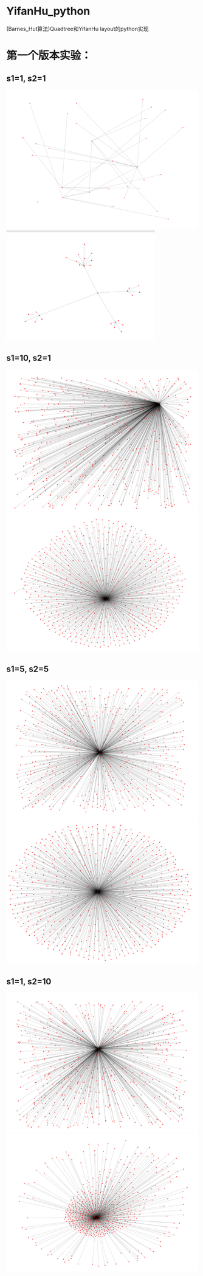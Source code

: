 # YifanHu_python
(Barnes_Hut算法)Quadtree和YifanHu layout的python实现 

# 第一个版本实验：
## s1=1, s2=1
![](result/origin_1.png)
![](result/result_1.png)

## s1=10, s2=1
![](result/101_origin.png)
![](result/101_result.png)

## s1=5, s2=5
![](result/55_origin.png)
![](result/55_result.png)

## s1=1, s2=10
![](result/110_origin.png)
![](result/110_result.png)

